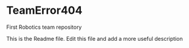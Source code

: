 # TeamError404
First Robotics team repository

This is the Readme file. Edit this file and add a more useful description

